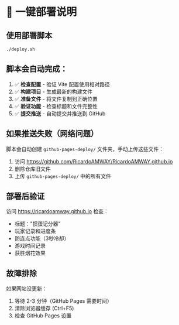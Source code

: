 # 🚀 一键部署说明

## 使用部署脚本

```bash
./deploy.sh
```

## 脚本会自动完成：

1. ✅ **检查配置** - 验证 Vite 配置使用相对路径
2. ✅ **构建项目** - 生成最新的构建文件  
3. ✅ **准备文件** - 将文件复制到正确位置
4. ✅ **验证功能** - 检查标题和文件完整性
5. ✅ **提交推送** - 自动提交并推送到 GitHub

## 如果推送失败（网络问题）

脚本会自动创建 `github-pages-deploy/` 文件夹，手动上传这些文件：

1. 访问 https://github.com/RicardoAMWAY/RicardoAMWAY.github.io  
2. 删除仓库旧文件
3. 上传 `github-pages-deploy/` 中的所有文件

## 部署后验证

访问 https://ricardoamway.github.io 检查：
- 标题："掼蛋记分器" 
- 玩家记录和进度条
- 防连点功能（3秒冷却）
- 游戏时间记录
- 获胜烟花效果

## 故障排除

如果网站没更新：
1. 等待 2-3 分钟（GitHub Pages 需要时间）
2. 清除浏览器缓存 (Ctrl+F5)
3. 检查 GitHub Pages 设置 